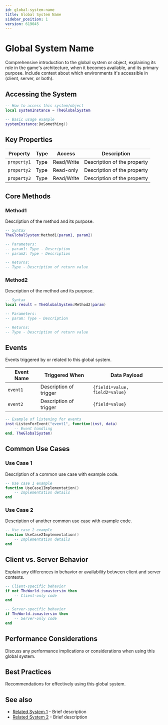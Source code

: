 ```yaml
---
id: global-system-name
title: Global System Name
sidebar_position: 1
version: 619045
---
```


# Global System Name

Comprehensive introduction to the global system or object, explaining its role in the game's architecture, when it becomes available, and its primary purpose. Include context about which environments it's accessible in (client, server, or both).

## Accessing the System

```lua
-- How to access this system/object
local systemInstance = TheGlobalSystem

-- Basic usage example
systemInstance:DoSomething()
```

## Key Properties

| Property | Type | Access | Description |
|----------|------|--------|-------------|
| `property1` | Type | Read/Write | Description of the property |
| `property2` | Type | Read-only | Description of the property |
| `property3` | Type | Read/Write | Description of the property |

## Core Methods

### Method1

Description of the method and its purpose.

```lua
-- Syntax
TheGlobalSystem:Method1(param1, param2)

-- Parameters:
-- param1: Type - Description
-- param2: Type - Description

-- Returns:
-- Type - Description of return value
```

### Method2

Description of the method and its purpose.

```lua
-- Syntax
local result = TheGlobalSystem:Method2(param)

-- Parameters:
-- param: Type - Description

-- Returns:
-- Type - Description of return value
```

## Events

Events triggered by or related to this global system.

| Event Name | Triggered When | Data Payload |
|------------|----------------|--------------|
| `event1` | Description of trigger | `{field1=value, field2=value}` |
| `event2` | Description of trigger | `{field=value}` |

```lua
-- Example of listening for events
inst:ListenForEvent("event1", function(inst, data)
    -- Event handling
end, TheGlobalSystem)
```

## Common Use Cases

### Use Case 1

Description of a common use case with example code.

```lua
-- Use case 1 example
function UseCase1Implementation()
    -- Implementation details
end
```

### Use Case 2

Description of another common use case with example code.

```lua
-- Use case 2 example
function UseCase2Implementation()
    -- Implementation details
end
```

## Client vs. Server Behavior

Explain any differences in behavior or availability between client and server contexts.

```lua
-- Client-specific behavior
if not TheWorld.ismastersim then
    -- Client-only code
end

-- Server-specific behavior
if TheWorld.ismastersim then
    -- Server-only code
end
```

## Performance Considerations

Discuss any performance implications or considerations when using this global system.

## Best Practices

Recommendations for effectively using this global system.

## See also

- [Related System 1](path-to-system1.md) - Brief description
- [Related System 2](path-to-system2.md) - Brief description 